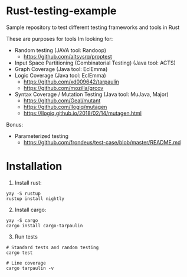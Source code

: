 # Rust-testing-example
Sample repository to test different testing frameworks and tools in Rust

These are purposes for tools Im looking for:
* Random testing (JAVA tool: Randoop)
    * https://github.com/altsysrq/proptest
* Input Space Partitioning (Combinatorial Testing) (Java tool: ACTS)
* Graph Coverage (Java tool: EclEmma)
* Logic Coverage (Java tool: EclEmma)
    * https://github.com/xd009642/tarpaulin
    * https://github.com/mozilla/grcov
* Syntax Coverage / Mutation Testing (Java tool: MuJava, Major)
    * https://github.com/Geal/mutant
    * https://github.com/llogiq/mutagen
    * https://llogiq.github.io/2018/02/14/mutagen.html

Bonus:
* Parameterized testing
    * https://github.com/frondeus/test-case/blob/master/README.md
    
# Installation
1. Install rust:
```shell script
yay -S rustup
rustup install nightly
```
2. Install cargo:
```shell script
yay -S cargo
cargo install cargo-tarpaulin
```
3. Run tests
```shell script
# Standard tests and random testing
cargo test

# Line coverage
cargo tarpaulin -v
```